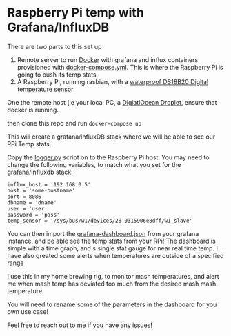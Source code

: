 # Raspberry Pi temp with Grafana/InfluxDB

There are two parts to this set up

1. Remote server to run [Docker](https://www.docker.com) with grafana and influx containers provisioned with [docker-compose.yml](https://github.com/WesleyCharlesBlake/raspberry-pi-temperature/blob/master/docker-compose.yml). This is where the Raspberry Pi is going to push its temp stats
2. A Raspberry Pi, running rasbian, with a [waterproof DS18B20 Digital temperature sensor](https://www.adafruit.com/product/381)

One the remote host (ie your local PC, a [DigiatlOcean Droplet](https://m.do.co/c/94369a3baff9), ensure that docker is running.

then clone this repo and run
```docker-compose up```

This will create a grafana/influxDB stack where we will be able to see our RPi Temp stats.

Copy the [logger.py](https://github.com/WesleyCharlesBlake/raspberry-pi-temperature/blob/master/logger.py) script on to the Raspberry Pi host. You may need to change the following variables, to match what you set for the grafana/influxdb stack:

```
influx_host = '192.168.0.5'
host = 'some-hostname'
port = 8086
dbname = 'dname'
user = 'user'
password = 'pass'
temp_sensor = '/sys/bus/w1/devices/28-0315906e8dff/w1_slave'
``` 

You can then import the [grafana-dashboard.json](https://github.com/WesleyCharlesBlake/raspberry-pi-temperature/blob/master/grafana-dashboard.json) from your grafana instance, and be able see the temp stats from your RPi! The dashboard is simple with a time graph, and s single stat gauge for near real time temp. I have also greated some alerts when temperatures are outside of a specified range

I use this in my home brewing rig, to monitor mash temperatures, and alert me when mash temp has deviated too much from the desired mash mash temperature. 

You will need to rename some of the parameters in the dashboard for you own use case!

Feel free to reach out to me if you have any issues!